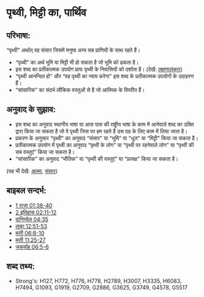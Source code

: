 # पृथ्वी, मिट्टी का, पार्थिव #

## परिभाषा: ##

“पृथ्वी” अर्थात् वह संसार जिसमें मनुष्य अन्य सब प्राणियों के साथ रहते हैं।

* “पृथ्वी” का अर्थ भूमि या मिट्टी भी हो सकता है जो भूमि को ढकता है।
* इस शब्द का प्रतीकात्मक उपयोग प्रायः पृथ्वी के निवासियों को दर्शाता है। (देखें: [लक्षणालंकार](rc://hi/ta/man/translate/figs-metonymy))
* “पृथ्वी आनन्दित हो” और “वह पृथ्वी का न्याय करेगा” इस शब्द के प्रतीकात्मक उपयोगों के उदाहरण हैं।
* “सांसारिक” का संदर्भ लौकिक वस्तुओं से है जो आत्मिक के विपरीत हैं।

## अनुवाद के सुझाव: ##

* इस शब्द का अनुवाद स्थानीय भाषा या आस पास की राष्ट्रीय भाषा के काम में आनेवाले शब्द का उक्ति द्वारा किया जा सकता है जो वे पृथ्वी जिस पर हम रहते हैं उस ग्रह के लिए काम में लिया जाता है।
* प्रकरण के अनुसार “पृथ्वी” का अनुवाद “संसार” या “भूमि” या “धूल” या “मिट्टी” किया जा सकता है।
* प्रतीकात्मक उपयोग में पृथ्वी का अनुवाद “पृथ्वी के लोग” या “पृथ्वी पर रहनेवाले लोग” या “पृथ्वी की सब वस्तुएं” किया जा सकता है।
* “सांसारिक” का अनुवाद “भौतिक” या “पृथ्वी की वस्तुएं” या “प्रत्यक्ष” किया जा सकता है।

(यह भी देखें: [आत्मा](../kt/spirit.md), [संसार](../kt/world.md))

## बाइबल सन्दर्भ: ##

* [1 राजा 01:38-40](rc://hi/tn/help/1ki/01/38)
* [2 इतिहास 02:11-12](rc://hi/tn/help/2ch/02/11)
* [दानिय्येल 04:35](rc://hi/tn/help/dan/04/35)
* [लूका 12:51-53](rc://hi/tn/help/luk/12/51)
* [मत्ती 06:8-10](rc://hi/tn/help/mat/06/08)
* [मत्ती 11:25-27](rc://hi/tn/help/mat/11/25)
* [जकर्याह 06:5-6](rc://hi/tn/help/zec/06/05)

## शब्द तथ्य: ##

* Strong's: H127, H772, H776, H778, H2789, H3007, H3335, H6083, H7494, G1093, G1919, G2709, G2886, G3625, G3749, G4578, G5517

